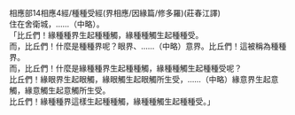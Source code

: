 相應部14相應4經/種種受經(界相應/因緣篇/修多羅)(莊春江譯)  
住在舍衛城，……（中略）。  
「比丘們！緣種種界生起種種觸，緣種種觸生起種種受。  
而，比丘們！什麼是種種界呢？眼界、……（中略）意界。比丘們！這被稱為種種界。  
而，比丘們！什麼是緣種種界生起種種觸，緣種種觸生起種種受呢？  
比丘們！緣眼界生起眼觸，緣眼觸生起眼觸所生受，……（中略）緣意界生起意觸，緣意觸生起意觸所生受。  
比丘們！緣種種界這樣生起種種觸，緣種種觸生起種種受。」  
  
  
